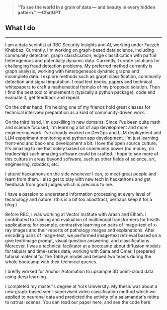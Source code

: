 <!--
**yasamanparhizkar/yasamanparhizkar** is a ✨ _special_ ✨ repository because its `README.md` (this file) appears on your GitHub profile.

Here are some ideas to get you started:

- 🔭 I’m currently working on ...
- 🌱 I’m currently learning ...
- 👯 I’m looking to collaborate on ...
- 🤔 I’m looking for help with ...
- 💬 Ask me about ...
- 📫 How to reach me: ...
- 😄 Pronouns: ...
- ⚡ Fun fact: ...
-->

>**"To see the world in a grain of data — and beauty in every hidden pattern." —ChatGPT**


## What I do



----------------


I am a data sceintist at RBC Security Insights and AI, working under Faezeh Khabbaz. Currently, I'm working on graph-based data science, including community detection, graph classficiation, edge classification with partial heterogenous and potentially dynamic data.
Currently, I create solutions for challenging fraud detection problems. My preferred method currently is graph analysis, working with heterogeneuos dynamic graphs and incomplete data.
I explore methods such as graph classification, community detection and signal imputation.
I read text books, papers and technical whitepapers to craft a mathematical formula of my proposed solution. Then I find the best tool to implement it (typically a python package), code and evaluate it, get feedback and repeat.

On the other hand, I'm helping one of my friends hold great classes for technical interview preparation as a kind of community-driven work.

On the third hand, I'm upskilling in new domains. Since I've been quite math and science focused, I'm learning a bit of app development and more engineering work. I've already worked on DevOps and LLM deployment and LLM experiment monitoring and python app development. I'm just learning front-end and back-end development a bit. I love the open source culture, it's amazing to me that solely based on community power (no money, no leadership) such amazing software could be crafted. I hope to see more of this culture in areas beyond software, such as other fields of science, art, engineering, robotics, etc.

I attend hackathons on the side whenever I can, to meet great people and learn from them. I also get to play with new tech in hackathons and get feedback from good judges which is precious to me.

I have a passion to understand information processing at every level of technology and nature. (this is a bit too abasttract, perhaps keep it for a blog.)

Before RBC, I was working at Vector Institute with Arash and Elham. I contributed to training and evaluation of multimodal transformers for health applications; for example, contrastive learning on pairs of image-text of x-ray images and their reports of pathology images and explanations. After encoding pairs of image-text, we performed image/text retrieval based on a give text/image prompt, visual question answering, and classifications.
Moreover, I was a technical facilitator at a bootcamp about diffusion models for tabular and time-series data, working with Sana and Omar. I prepared tutorial material for the TabSyn model and helped two teams during the whole bootcamp with their technical queries.

I breifly worked for Anchor Automation to upsample 3D point-cloud data using deep learning.

I completed my master's degree at York University. My thesis was about a new graph-based semi-supervised video classification method which we applied to neuronal data and predicted the activity of a salamandar's retina to natrual scenes. You can read our paper here, and see the code here.




